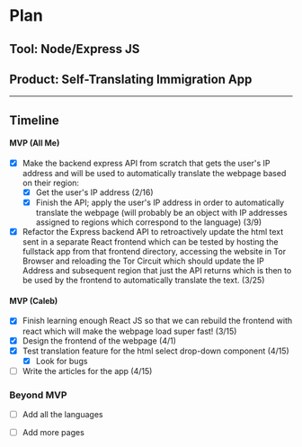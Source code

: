 # Plan

## Tool: Node/Express JS
## Product: Self-Translating Immigration App

---

## Timeline

#### MVP (All Me)

- [X] Make the backend express API from scratch that gets the user's IP address and will be used to automatically translate the webpage based on their region:
  - [X] Get the user's IP address (2/16)
  - [X] Finish the API; apply the user's IP address in order to automatically translate the webpage (will probably be an object with IP addresses assigned to regions which correspond to the language) (3/9)
- [X] Refactor the Express backend API to retroactively update the html text sent in a separate React frontend which can be tested by hosting the fullstack app from that frontend directory, accessing the website in Tor Browser and reloading the Tor Circuit which should update the IP Address and subsequent region that just the API returns which is then to be used by the frontend to automatically translate the text. (3/25)

####  MVP (Caleb)

- [X] Finish learning enough React JS so that we can rebuild the frontend with react which will make the webpage load super fast! (3/15)
- [X] Design the frontend of the webpage (4/1)
- [X] Test translation feature for the html select drop-down component (4/15)
  - [X] Look for bugs
- [ ] Write the articles for the app (4/15)

### Beyond MVP

- [ ] Add all the languages
- [ ] Add more pages



<!-- DO NOT USE THIS YET

| Name | Glows | Grows |
| -------- | ------- | ------- |
|   |   |
|   |   |
|   |   |
|   |   |
|   |   |
|   |   |

-->

